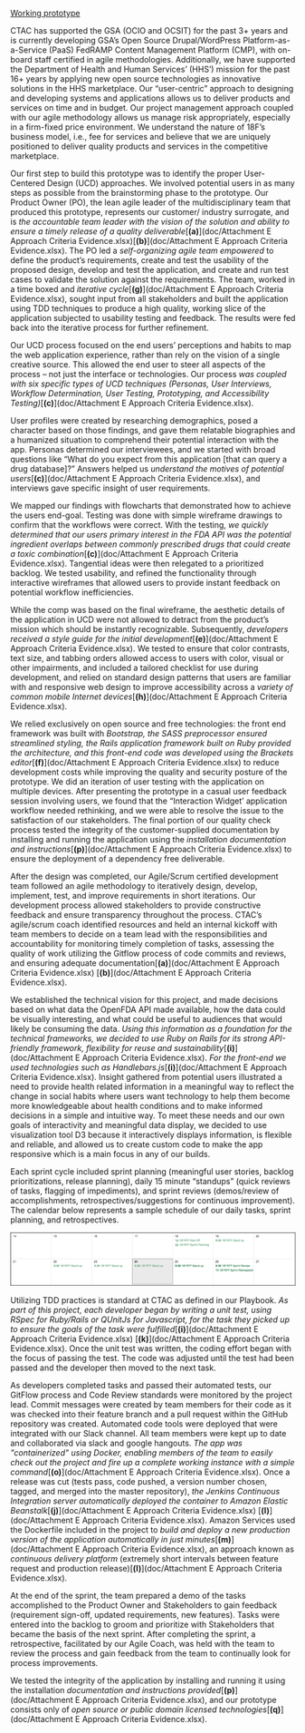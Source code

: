 <a href="https://openfda.ctacdev.com" target="_blank">Working prototype</a>

CTAC has supported the GSA (OCIO and OCSIT) for the past 3+ years and is currently developing GSA’s Open Source Drupal/WordPress Platform-as-a-Service (PaaS) FedRAMP Content Management Platform (CMP), with on-board staff certified in agile methodologies. Additionally, we have supported the Department of Health and Human Services’ (HHS’) mission for the past 16+ years by applying new open source technologies as innovative solutions in the HHS marketplace. Our “user-centric” approach to designing and developing systems and applications allows us to deliver products and services on time and in budget.  Our project management approach coupled with our agile methodology allows us manage risk appropriately, especially in a firm-fixed price environment. We understand the nature of 18F’s business model, i.e., fee for services and believe that we are uniquely positioned to deliver quality products and services in the competitive marketplace.

Our first step to build this prototype was to identify the proper User-Centered Design (UCD) approaches.  We involved potential users in as many steps as possible from the brainstorming phase to the prototype. Our Product Owner (PO), the lean agile leader of the multidisciplinary team that produced this prototype, represents our customer/ industry surrogate, and is *the accountable team leader with the vision of the solution and ability to ensure a timely release of a quality deliverable*[**(a)**](doc/Attachment E Approach Criteria Evidence.xlsx)[**(b)**](doc/Attachment E Approach Criteria Evidence.xlsx). The PO led a *self-organizing agile team empowered* to define the product’s requirements, create and test the usability of the proposed design, develop and test the application, and create and run test cases to validate the solution against the requirements.  The team, worked in a time boxed and *iterative cycle*[**(g)**](doc/Attachment E Approach Criteria Evidence.xlsx), sought input from all stakeholders and built the application using TDD techniques to produce a high quality, working slice of the application subjected to usability testing and feedback. The results were fed back into the iterative process for further refinement.

Our UCD process focused on the end users’ perceptions and habits to map the web application experience, rather than rely on the vision of a single creative source. This allowed the end user to steer all aspects of the process – not just the interface or technologies. Our process *was coupled with six specific types of UCD techniques (Personas, User Interviews, Workflow Determination, User Testing, Prototyping, and Accessibility Testing)*[**(c)**](doc/Attachment E Approach Criteria Evidence.xlsx).  

User profiles were created by researching demographics, posed a character based on those findings, and gave them relatable biographies and a humanized situation to comprehend their potential interaction with the app. Personas determined our interviewees, and we started with broad questions like “What do you expect from this application [that can query a drug database]?” Answers helped us *understand the motives of potential users*[**(c)**](doc/Attachment E Approach Criteria Evidence.xlsx), and interviews gave specific insight of user requirements.

We mapped our findings with flowcharts that demonstrated how to achieve the users end-goal.  Testing was done with simple wireframe drawings to confirm that the workflows were correct. With the testing, *we quickly determined that our users primary interest in the FDA API was the potential ingredient overlaps between commonly prescribed drugs that could create a toxic combination*[**(c)**](doc/Attachment E Approach Criteria Evidence.xlsx). Tangential ideas were then relegated to a prioritized backlog.  We tested usability, and refined the functionality through interactive wireframes that allowed users to provide instant feedback on potential workflow inefficiencies.

While the comp was based on the final wireframe, the aesthetic details of the application in UCD were not allowed to detract from the product’s mission which should be instantly recognizable.  Subsequently, *developers received a style guide for the initial development*[**(e)**](doc/Attachment E Approach Criteria Evidence.xlsx).  We tested to ensure that color contrasts, text size, and tabbing orders allowed access to users with color, visual or other impairments, and included a tailored checklist for use during development, and relied on standard design patterns that users are familiar with and responsive web design to improve accessibility across a *variety of common mobile Internet devices*[**(h)**](doc/Attachment E Approach Criteria Evidence.xlsx).

We relied exclusively on open source and free technologies: the front end framework was built with *Bootstrap, the SASS preprocessor ensured streamlined styling, the Rails application framework built on Ruby provided the architecture, and this front-end code was developed using the Brackets editor*[**(f)**](doc/Attachment E Approach Criteria Evidence.xlsx) to reduce development costs while improving the quality and security posture of the prototype. We did an iteration of user testing with the application on multiple devices. After presenting the prototype in a casual user feedback session involving users, we found that the “Interaction Widget’ application workflow needed rethinking, and we were able to resolve the issue to the satisfaction of our stakeholders. The final portion of our quality check process tested the integrity of the customer-supplied documentation by installing and running the application using the *installation documentation and instructions*[**(p)**](doc/Attachment E Approach Criteria Evidence.xlsx) to ensure the deployment of a dependency free deliverable.

After the design was completed, our Agile/Scrum certified development team followed an agile methodology to iteratively design, develop, implement, test, and improve requirements in short iterations.  Our development process allowed stakeholders to provide constructive feedback and ensure transparency throughout the process. CTAC’s agile/scrum coach identified resources and held an internal kickoff with team members to decide on a team lead with the responsibilities and accountability for monitoring timely completion of tasks, assessing the quality of work utilizing the Gitflow process of code commits and reviews, and ensuring adequate documentation[**(a)**](doc/Attachment E Approach Criteria Evidence.xlsx) [**(b)**](doc/Attachment E Approach Criteria Evidence.xlsx).

We established the technical vision for this project, and made decisions based on what data the OpenFDA API made available, how the data could be visually interesting, and what could be useful to audiences that would likely be consuming the data. *Using this information as a foundation for the technical frameworks, we decided to use Ruby on Rails for its strong API-friendly framework, flexibility for reuse and sustainability*[**(i)**](doc/Attachment E Approach Criteria Evidence.xlsx). *For the front-end we used technologies such as Handlebars.js*[**(i)**](doc/Attachment E Approach Criteria Evidence.xlsx). Insight gathered from potential users illustrated a need to provide health related information in a meaningful way to reflect the change in social habits where users want technology to help them become more knowledgeable about health conditions and to make informed decisions in a simple and intuitive way. To meet these needs and our own goals of interactivity and meaningful data display, we decided to use visualization tool D3 because it interactively displays information, is flexible and reliable, and allowed us to create custom code to make the app responsive which is a main focus in any of our builds.

Each sprint cycle included sprint planning (meaningful user stories, backlog prioritizations, release planning), daily 15 minute “standups” (quick reviews of tasks, flagging of impediments), and sprint reviews (demos/review of accomplishments, retrospectives/suggestions for continuous improvement). The calendar below represents a sample schedule of our daily tasks, sprint planning, and retrospectives.

<img src="doc/screenshots/pm/18f_sprint_cycle.png">

Utilizing TDD practices is standard at CTAC as defined in our Playbook. *As part of this project, each developer began by writing a unit test, using RSpec for Ruby/Rails or QUnitJs for Javascript, for the task they picked up to ensure the goals of the task were fulfilled*[**(i)**](doc/Attachment E Approach Criteria Evidence.xlsx) [**(k)**](doc/Attachment E Approach Criteria Evidence.xlsx). Once the unit test was written, the coding effort began with the focus of passing the test. The code was adjusted until the test had been passed and the developer then moved to the next task.

As developers completed tasks and passed their automated tests, our GitFlow process and Code Review standards were monitored by the project lead. Commit messages were created by team members for their code as it was checked into their feature branch and a pull request within the GitHub repository was created. Automated code tools were deployed that were integrated with our Slack channel.  All team members were kept up to date and collaborated via slack and google hangouts. *The app was "containerized" using Docker, enabling members of the team to easily check out the project and fire up a complete working instance with a simple command*[**(o)**](doc/Attachment E Approach Criteria Evidence.xlsx). Once a release was cut (tests pass, code pushed, a version number chosen, tagged, and merged into the master repository), *the Jenkins Continuous Integration server automatically deployed the container to Amazon Elastic Beanstalk*[**(j)**](doc/Attachment E Approach Criteria Evidence.xlsx) [**(l)**](doc/Attachment E Approach Criteria Evidence.xlsx). Amazon Services used the Dockerfile included in the project to *build and deploy a new production version of the application automatically in just minutes*[**(m)**](doc/Attachment E Approach Criteria Evidence.xlsx), an approach known as *continuous delivery platform* (extremely short intervals between feature request and production release)[**(l)**](doc/Attachment E Approach Criteria Evidence.xlsx).  

At the end of the sprint, the team prepared a demo of the tasks accomplished to the Product Owner and Stakeholders to gain feedback (requirement sign-off, updated requirements, new features). Tasks were entered into the backlog to groom and prioritize with Stakeholders that became the basis of the next sprint.  After completing the sprint, a retrospective, facilitated by our Agile Coach, was held with the team to review the process and gain feedback from the team to continually look for process improvements.

We tested the integrity of the application by installing and running it using the installation *documentation and instructions provided*[**(p)**](doc/Attachment E Approach Criteria Evidence.xlsx), and our prototype consists only of *open source or public domain licensed technologies*[**(q)**](doc/Attachment E Approach Criteria Evidence.xlsx).
